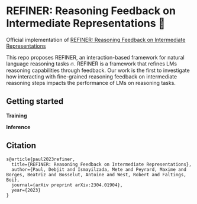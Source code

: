 # REFINER: Reasoning Feedback on Intermediate Representations :rocket:
Official implementation of [REFINER: Reasoning Feedback on Intermediate Representations](https://arxiv.org/pdf/2304.01904.pdf)


This repo proposes REFINER, an interaction-based framework for natural language reasoning tasks 🔥. REFINER is a framework that refines LMs reasoning capabilities through feedback. Our work is the first to investigate how interacting with fine-grained reasoning feedback on intermediate reasoning steps impacts the performance of LMs on reasoning tasks.

## Getting started 

**Training**


**Inference**

## Citation

```
s@article{paul2023refiner,
  title={REFINER: Reasoning Feedback on Intermediate Representations},
  author={Paul, Debjit and Ismayilzada, Mete and Peyrard, Maxime and Borges, Beatriz and Bosselut, Antoine and West, Robert and Faltings, Boi},
  journal={arXiv preprint arXiv:2304.01904},
  year={2023}
}
```

